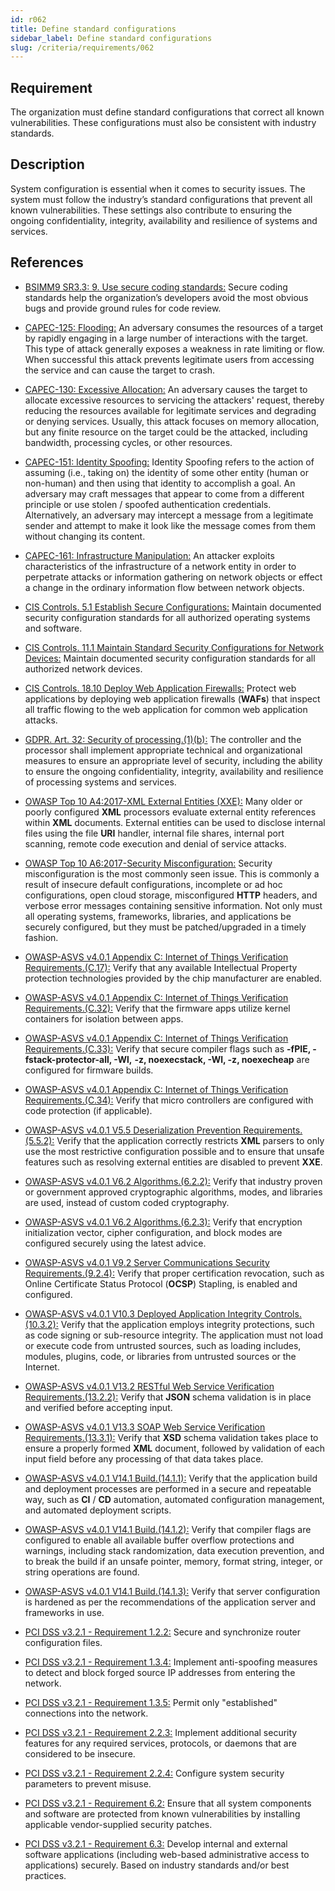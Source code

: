 ```yaml
---
id: r062
title: Define standard configurations
sidebar_label: Define standard configurations
slug: /criteria/requirements/062
---
```


## Requirement

The organization must define
standard configurations
that correct all known vulnerabilities.
These configurations
must also be consistent with industry standards.

## Description

System configuration
is essential when it comes to security issues.
The system must follow
the industry’s standard configurations
that prevent all known vulnerabilities.
These settings also contribute
to ensuring the ongoing
confidentiality, integrity, availability
and resilience of systems and services.

## References

- [BSIMM9 SR3.3: 9. Use secure coding standards:](https://www.bsimm.com/framework/intelligence/standards-and-requirements.html)
  Secure coding standards
  help the organization’s developers
  avoid the most obvious bugs
  and provide ground rules for code review.

- [CAPEC-125: Flooding:](https://capec.mitre.org/data/definitions/125.html)
  An adversary consumes the resources
  of a target by rapidly engaging
  in a large number of interactions with the target.
  This type of attack
  generally exposes a weakness in rate limiting or flow.
  When successful
  this attack prevents legitimate users
  from accessing the service
  and can cause the target to crash.

- [CAPEC-130: Excessive Allocation:](https://capec.mitre.org/data/definitions/130.html)
  An adversary causes the target
  to allocate excessive resources
  to servicing the attackers' request,
  thereby reducing the resources available
  for legitimate services
  and degrading or denying services.
  Usually,
  this attack focuses on memory allocation,
  but any finite resource on the target
  could be the attacked,
  including bandwidth, processing cycles,
  or other resources.

- [CAPEC-151: Identity Spoofing:](https://capec.mitre.org/data/definitions/151.html)
  Identity Spoofing
  refers to the action of assuming (i.e., taking on)
  the identity of some other entity (human or non-human)
  and then using that identity
  to accomplish a goal.
  An adversary may craft messages
  that appear to come from a different principle
  or use stolen / spoofed authentication credentials.
  Alternatively,
  an adversary may intercept a message
  from a legitimate sender
  and attempt to make it look like the message
  comes from them without changing its content.

- [CAPEC-161: Infrastructure Manipulation:](https://capec.mitre.org/data/definitions/161.html)
  An attacker exploits characteristics
  of the infrastructure of a network entity
  in order to perpetrate attacks
  or information gathering on network objects
  or effect a change
  in the ordinary information flow
  between network objects.

- [CIS Controls. 5.1 Establish Secure Configurations:](https://www.cisecurity.org/controls/)
  Maintain documented security configuration standards
  for all authorized operating systems
  and software.

- [CIS Controls. 11.1 Maintain Standard Security Configurations for Network Devices:](https://www.cisecurity.org/controls/)
  Maintain documented security configuration standards
  for all authorized network devices.

- [CIS Controls. 18.10 Deploy Web Application Firewalls:](https://www.cisecurity.org/controls/)
  Protect web applications
  by deploying web application firewalls (**WAFs**)
  that inspect all traffic flowing
  to the web application
  for common web application attacks.

- [GDPR. Art. 32: Security of processing.(1)(b):](https://gdpr-info.eu/art-32-gdpr/)
  The controller and the processor
  shall implement appropriate technical
  and organizational measures
  to ensure an appropriate level of security,
  including the ability to ensure the ongoing
  confidentiality, integrity, availability and resilience
  of processing systems and services.

- [OWASP Top 10 A4:2017-XML External Entities (XXE):](https://owasp.org/www-project-top-ten/OWASP_Top_Ten_2017/Top_10-2017_A4-XML_External_Entities_(XXE))
  Many older or poorly configured **XML** processors
  evaluate external entity references
  within **XML** documents.
  External entities can be used
  to disclose internal files using the file **URI** handler,
  internal file shares, internal port scanning, remote code execution
  and denial of service attacks.

- [OWASP Top 10 A6:2017-Security Misconfiguration:](https://owasp.org/www-project-top-ten/OWASP_Top_Ten_2017/Top_10-2017_A6-Security_Misconfiguration)
  Security misconfiguration
  is the most commonly seen issue.
  This is commonly a result of insecure default configurations,
  incomplete or ad hoc configurations,
  open cloud storage, misconfigured **HTTP** headers,
  and verbose error messages
  containing sensitive information.
  Not only must all operating systems,
  frameworks, libraries,
  and applications be securely configured,
  but they must be patched/upgraded in a timely fashion.

- [OWASP-ASVS v4.0.1 Appendix C: Internet of Things Verification Requirements.(C.17):](https://owasp.org/www-pdf-archive/OWASP_Application_Security_Verification_Standard_4.0-en.pdf)
  Verify that any available
  Intellectual Property protection technologies
  provided by the chip manufacturer are enabled.

- [OWASP-ASVS v4.0.1 Appendix C: Internet of Things Verification Requirements.(C.32):](https://owasp.org/www-pdf-archive/OWASP_Application_Security_Verification_Standard_4.0-en.pdf)
  Verify that the firmware apps
  utilize kernel containers
  for isolation between apps.

- [OWASP-ASVS v4.0.1 Appendix C: Internet of Things Verification Requirements.(C.33):](https://owasp.org/www-pdf-archive/OWASP_Application_Security_Verification_Standard_4.0-en.pdf)
  Verify that secure compiler flags
  such as **-fPIE, -fstack-protector-all, -Wl,**
  **-z, noexecstack, -Wl, -z, noexecheap**
  are configured for firmware builds.

- [OWASP-ASVS v4.0.1 Appendix C: Internet of Things Verification Requirements.(C.34):](https://owasp.org/www-pdf-archive/OWASP_Application_Security_Verification_Standard_4.0-en.pdf)
  Verify that micro controllers
  are configured with code protection
  (if applicable).

- [OWASP-ASVS v4.0.1 V5.5 Deserialization Prevention Requirements.(5.5.2):](https://owasp.org/www-pdf-archive/OWASP_Application_Security_Verification_Standard_4.0-en.pdf)
  Verify that the application correctly restricts **XML** parsers
  to only use the most restrictive configuration possible
  and to ensure that unsafe features
  such as resolving external entities
  are disabled to prevent **XXE**.

- [OWASP-ASVS v4.0.1 V6.2 Algorithms.(6.2.2):](https://owasp.org/www-pdf-archive/OWASP_Application_Security_Verification_Standard_4.0-en.pdf)
  Verify that industry proven
  or government approved cryptographic algorithms,
  modes, and libraries are used,
  instead of custom coded cryptography.

- [OWASP-ASVS v4.0.1 V6.2 Algorithms.(6.2.3):](https://owasp.org/www-pdf-archive/OWASP_Application_Security_Verification_Standard_4.0-en.pdf)
  Verify that encryption initialization vector,
  cipher configuration, and block modes
  are configured securely
  using the latest advice.

- [OWASP-ASVS v4.0.1 V9.2 Server Communications Security Requirements.(9.2.4):](https://owasp.org/www-pdf-archive/OWASP_Application_Security_Verification_Standard_4.0-en.pdf)
  Verify that proper certification revocation,
  such as Online Certificate Status Protocol (**OCSP**) Stapling,
  is enabled and configured.

- [OWASP-ASVS v4.0.1 V10.3 Deployed Application Integrity Controls.(10.3.2):](https://owasp.org/www-pdf-archive/OWASP_Application_Security_Verification_Standard_4.0-en.pdf)
  Verify that the application employs integrity protections,
  such as code signing
  or sub-resource integrity.
  The application must not load
  or execute code from untrusted sources,
  such as loading includes, modules, plugins, code,
  or libraries from untrusted sources
  or the Internet.

- [OWASP-ASVS v4.0.1 V13.2 RESTful Web Service Verification Requirements.(13.2.2):](https://owasp.org/www-pdf-archive/OWASP_Application_Security_Verification_Standard_4.0-en.pdf)
  Verify that **JSON** schema validation
  is in place and verified
  before accepting input.

- [OWASP-ASVS v4.0.1 V13.3 SOAP Web Service Verification Requirements.(13.3.1):](https://owasp.org/www-pdf-archive/OWASP_Application_Security_Verification_Standard_4.0-en.pdf)
  Verify that **XSD** schema validation
  takes place to ensure
  a properly formed **XML** document,
  followed by validation
  of each input field
  before any processing
  of that data takes place.

- [OWASP-ASVS v4.0.1 V14.1 Build.(14.1.1):](https://owasp.org/www-pdf-archive/OWASP_Application_Security_Verification_Standard_4.0-en.pdf)
  Verify that the application
  build and deployment processes
  are performed in a secure
  and repeatable way,
  such as **CI** / **CD** automation,
  automated configuration management,
  and automated deployment scripts.

- [OWASP-ASVS v4.0.1 V14.1 Build.(14.1.2):](https://owasp.org/www-pdf-archive/OWASP_Application_Security_Verification_Standard_4.0-en.pdf)
  Verify that compiler flags are configured
  to enable all available
  buffer overflow protections and warnings,
  including stack randomization,
  data execution prevention,
  and to break the build if an unsafe pointer,
  memory, format string, integer,
  or string operations are found.

- [OWASP-ASVS v4.0.1 V14.1 Build.(14.1.3):](https://owasp.org/www-pdf-archive/OWASP_Application_Security_Verification_Standard_4.0-en.pdf)
  Verify that server configuration
  is hardened as per the recommendations
  of the application server
  and frameworks in use.

- [PCI DSS v3.2.1 - Requirement 1.2.2:](https://www.pcisecuritystandards.org/documents/PCI_DSS_v3-2-1.pdf)
  Secure and synchronize
  router configuration files.

- [PCI DSS v3.2.1 - Requirement 1.3.4:](https://www.pcisecuritystandards.org/documents/PCI_DSS_v3-2-1.pdf)
  Implement anti-spoofing measures
  to detect and block
  forged source IP addresses from entering the network.

- [PCI DSS v3.2.1 - Requirement 1.3.5:](https://www.pcisecuritystandards.org/documents/PCI_DSS_v3-2-1.pdf)
  Permit only "established" connections
  into the network.

- [PCI DSS v3.2.1 - Requirement 2.2.3:](https://www.pcisecuritystandards.org/documents/PCI_DSS_v3-2-1.pdf)
  Implement additional security features
  for any required services, protocols,
  or daemons that are considered to be insecure.

- [PCI DSS v3.2.1 - Requirement 2.2.4:](https://www.pcisecuritystandards.org/documents/PCI_DSS_v3-2-1.pdf)
  Configure system security parameters
  to prevent misuse.

- [PCI DSS v3.2.1 - Requirement 6.2:](https://www.pcisecuritystandards.org/documents/PCI_DSS_v3-2-1.pdf)
  Ensure that all system components and software
  are protected from known vulnerabilities
  by installing applicable vendor-supplied
  security patches.

- [PCI DSS v3.2.1 - Requirement 6.3:](https://www.pcisecuritystandards.org/documents/PCI_DSS_v3-2-1.pdf)
  Develop internal and external
  software applications
  (including web-based administrative access to applications)
  securely.
  Based on industry standards
  and/or best practices.
